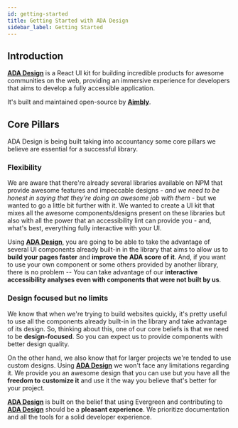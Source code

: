 ```yaml
---
id: getting-started
title: Getting Started with ADA Design
sidebar_label: Getting Started
---
```


## Introduction

[**ADA Design**](https://aimbly.github.io/ada-design-doc/) is a React UI kit for building incredible products for awesome communities on the web, providing an immersive experience for developers that aims to develop a fully accessible application.

It's built and maintained open-source by [**Aimbly**](https://github.com/Aimbly).

## Core Pillars

ADA Design is being built taking into accountancy some core pillars we believe are essential for a successful library.

### Flexibility

We are aware that there're already several libraries available on NPM that provide awesome features and impeccable designs - _and we need to be honest in saying that they're doing an awesome job with them_ - but we wanted to go a little bit further with it. We wanted to create a UI kit that mixes all the awesome components/designs present on these libraries but also with all the power that an accessibility lint can provide you - and, what's best, everything fully interactive with your UI.

Using [**ADA Design**](https://aimbly.github.io/ada-design-doc/), you are going to be able to take the advantage of several UI components already built-in in the library that aims to allow us to **build your pages faster** and **improve the ADA score of it**. And, if you want to use your own component or some others provided by another library, there is no problem -- You can take advantage of our **interactive accessibility analyses even with components that were not built by us**.

### Design focused but no limits

We know that when we're trying to build websites quickly, it's pretty useful to use all the components already built-in in the library and take advantage of its design. So, thinking about this, one of our core beliefs is that we need to be **design-focused**. So you can expect us to provide components with better design quality.

On the other hand, we also know that for larger projects we're tended to use custom designs. Using [**ADA Design**](https://aimbly.github.io/ada-design-doc/) we won't face any limitations regarding it. We provide you an awesome design that you can use but you have all the **freedom to customize it** and use it the way you believe that's better for your project.

[**ADA Design**](https://aimbly.github.io/ada-design-doc/) is built on the belief that using Evergreen and contributing to [**ADA Design**](https://aimbly.github.io/ada-design-doc/) should be a **pleasant experience**. We prioritize documentation and all the tools for a solid developer experience.
